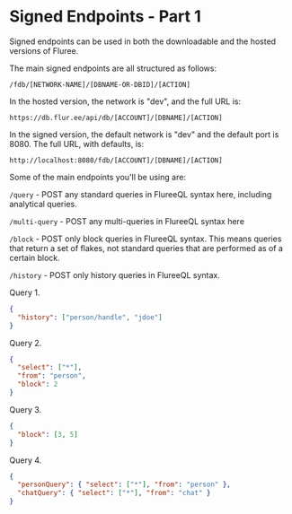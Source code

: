 # Signed Endpoints - Part 1

Signed endpoints can be used in both the downloadable and the hosted versions of Fluree.

The main signed endpoints are all structured as follows:

```http
/fdb/[NETWORK-NAME]/[DBNAME-OR-DBID]/[ACTION]
```

In the hosted version, the network is "dev", and the full URL is:

```http
https://db.flur.ee/api/db/[ACCOUNT]/[DBNAME]/[ACTION]
```

In the signed version, the default network is "dev" and the default port is 8080. The full URL, with defaults, is:

```http
http://localhost:8080/fdb/[ACCOUNT]/[DBNAME]/[ACTION]
```

Some of the main endpoints you'll be using are:

`/query` - POST any standard queries in FlureeQL syntax here, including analytical queries.

`/multi-query` - POST any multi-queries in FlureeQL syntax here

`/block` - POST only block queries in FlureeQL syntax. This means queries that return a set of flakes, not standard queries that are performed as of a certain block.

`/history` - POST only history queries in FlureeQL syntax.

Query 1.

```json
{
  "history": ["person/handle", "jdoe"]
}
```

Query 2.

```json
{
  "select": ["*"],
  "from": "person",
  "block": 2
}
```

Query 3.

```json
{
  "block": [3, 5]
}
```

Query 4.

```json
{
  "personQuery": { "select": ["*"], "from": "person" },
  "chatQuery": { "select": ["*"], "from": "chat" }
}
```
